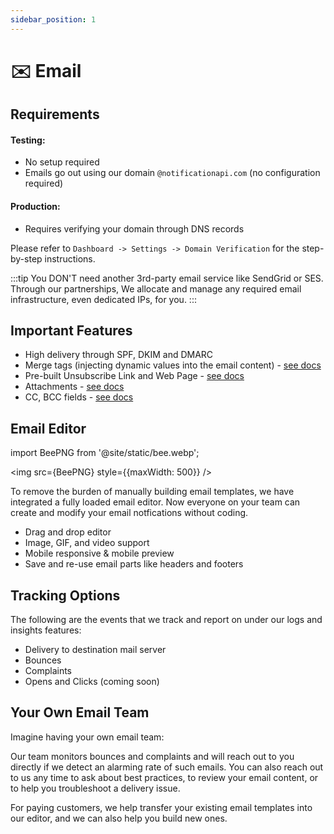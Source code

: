 ```yaml
---
sidebar_position: 1
---
```


# ✉️ Email

## Requirements

#### Testing:

- No setup required
- Emails go out using our domain `@notificationapi.com` (no configuration required)

#### Production:

- Requires verifying your domain through DNS records

Please refer to `Dashboard -> Settings -> Domain Verification` for the step-by-step instructions.

:::tip
You DON'T need another 3rd-party email service like SendGrid or SES. Through our partnerships, We allocate and manage any required email infrastructure, even dedicated IPs, for you.
:::

## Important Features

- High delivery through SPF, DKIM and DMARC
- Merge tags (injecting dynamic values into the email content) - [see docs](docs)
- Pre-built Unsubscribe Link and Web Page - [see docs](docs)
- Attachments - [see docs](docs)
- CC, BCC fields - [see docs](docs)

## Email Editor

import BeePNG from '@site/static/bee.webp';

<img src={BeePNG} style={{maxWidth: 500}} />

To remove the burden of manually building email templates, we have integrated a fully loaded email editor. Now everyone on your team can create and modify your email notfications without coding.

- Drag and drop editor
- Image, GIF, and video support
- Mobile responsive & mobile preview
- Save and re-use email parts like headers and footers

## Tracking Options

The following are the events that we track and report on under our logs and insights features:

- Delivery to destination mail server
- Bounces
- Complaints
- Opens and Clicks (coming soon)

## Your Own Email Team

Imagine having your own email team:

Our team monitors bounces and complaints and will reach out to you directly if we detect an alarming rate of such emails. You can also reach out to us any time to ask about best practices, to review your email content, or to help you troubleshoot a delivery issue.

For paying customers, we help transfer your existing email templates into our editor, and we can also help you build new ones.
